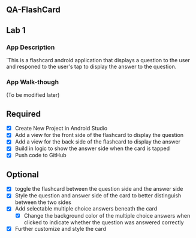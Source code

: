 ## QA-FlashCard

## Lab 1

### App Description
`This is a flashcard android application that displays a question to the user and responed to the user's tap to display the answer to the question.

### App Walk-though 
(To be modified later)
<!-- <img src="https://github.com/ayahia1/Android--QA/blob/master/App_Walkthrough.gif" width=200><br> -->

## Required
- [x] Create New Project in Android Studio
- [x] Add a view for the front side of the flashcard to display the question
- [x] Add a view for the back side of the flashcard to display the answer
- [x] Build in logic to show the answer side when the card is tapped
- [x] Push code to GitHub
## Optional
- [x] toggle the flashcard between the question side and the answer side
- [x] Style the question and answer side of the card to better distinguish between the two sides
- [x] Add selectable multiple choice answers beneath the card
   - [x] Change the background color of the multiple choice answers when clicked to indicate whether the question was answered correctly
- [x] Further customize and style the card
